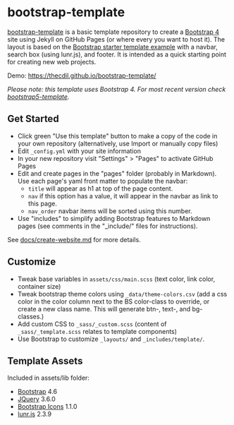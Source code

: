 # bootstrap-template

[bootstrap-template](https://github.com/thecdil/bootstrap-template) is a basic template repository to create a [Bootstrap 4](https://getbootstrap.com/) site using Jekyll on GitHub Pages (or where every you want to host it). 
The layout is based on the [Bootstrap starter template example](https://getbootstrap.com/docs/4.6/examples/) with a navbar, search box (using lunr.js), and footer.
It is intended as a quick starting point for creating new web projects.

Demo: <https://thecdil.github.io/bootstrap-template/>

*Please note: this template uses Bootstrap 4. For most recent version check [bootstrap5-template](https://github.com/thecdil/bootstrap5-template).*

## Get Started 

- Click green "Use this template" button to make a copy of the code in your own repository (alternatively, use Import or manually copy files)
- Edit `_config.yml` with your site information
- In your new repository visit "Settings" > "Pages" to activate GitHub Pages
- Edit and create pages in the "pages" folder (probably in Markdown). Use each page's yaml front matter to populate the navbar:
    - `title` will appear as h1 at top of the page content.
    - `nav` if this option has a value, it will appear in the navbar as link to this page.
    - `nav_order` navbar items will be sorted using this number. 
- Use "includes" to simplify adding Bootstrap features to Markdown pages (see comments in the "_include/" files for instructions).

See [docs/create-website.md](https://github.com/thecdil/bootstrap-template/blob/main/docs/create-website.md) for more details.

## Customize 

- Tweak base variables in `assets/css/main.scss` (text color, link color, container size)
- Tweak bootstrap theme colors using `_data/theme-colors.csv` (add a css color in the color column next to the BS color-class to override, or create a new class name. This will generate btn-, text-, and bg- classes.)
- Add custom CSS to `_sass/_custom.scss` (content of `_sass/_template.scss` relates to template components)
- Use Bootstrap to customize `_layouts/` and `_includes/template/`.

## Template Assets

Included in assets/lib folder:

- [Bootstrap](https://getbootstrap.com/docs/4.6/getting-started/introduction/) 4.6
- [JQuery](https://jquery.com/) 3.6.0
- [Bootstrap Icons](https://icons.getbootstrap.com/) 1.1.0
- [lunr.js](https://lunrjs.com/) 2.3.9
